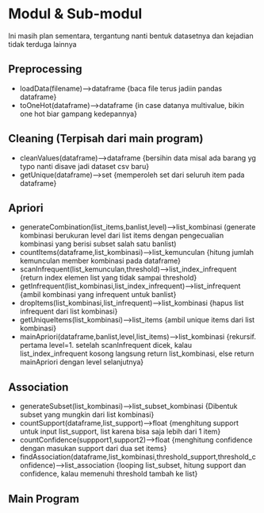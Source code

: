 # Modul & Sub-modul
Ini masih plan sementara, tergantung nanti bentuk datasetnya dan kejadian tidak terduga lainnya
## Preprocessing
- loadData(filename)-->dataframe {baca file terus jadiin pandas dataframe}
- toOneHot(dataframe)-->dataframe {in case datanya multivalue, bikin one hot biar gampang kedepannya}
## Cleaning (Terpisah dari main program)
- cleanValues(dataframe)-->dataframe {bersihin data misal ada barang yg typo nanti disave jadi dataset csv baru}
- getUnique(dataframe)-->set {memperoleh set dari seluruh item pada dataframe}
## Apriori
- generateCombination(list_items,banlist,level)-->list_kombinasi (generate kombinasi berukuran level dari list items dengan pengecualian kombinasi yang berisi subset salah satu banlist)
- countItems(dataframe,list_kombinasi)-->list_kemunculan {hitung jumlah kemunculan member kombinasi pada dataframe}
- scanInfrequent(list_kemunculan,threshold)-->list_index_infrequent {return index elemen list yang tidak sampai threshold}
- getInfrequent(list_kombinasi,list_index_infrequent)-->list_infrequent {ambil kombinasi yang infrequent untuk banlist}
- dropItems(list_kombinasi,list_infrequent)-->list_kombinasi {hapus list infrequent dari list kombinasi}
- getUniqueItems(list_kombinasi)-->list_items {ambil unique items dari list kombinasi}
- mainApriori(dataframe,banlist,level,list_items)-->list_kombinasi {rekursif. pertama level=1. setelah scanInfrequent dicek, kalau list_index_infrequent kosong langsung return list_kombinasi, else return mainApriori dengan level selanjutnya}
## Association
- generateSubset(list_kombinasi)-->list_subset_kombinasi {Dibentuk subset yang mungkin dari list kombinasi}
- countSupport(dataframe,list_support)-->float {menghitung support untuk input list_support, list karena bisa saja lebih dari 1 item}
- countConfidence(suppport1,support2)-->float {menghitung confidence dengan masukan support dari dua set items}
- findAssociation(dataframe,list_kombinasi,threshold_support,threshold_confidence)-->list_association {looping list_subset, hitung support dan confidence, kalau memenuhi threshold tambah ke list}
## Main Program

